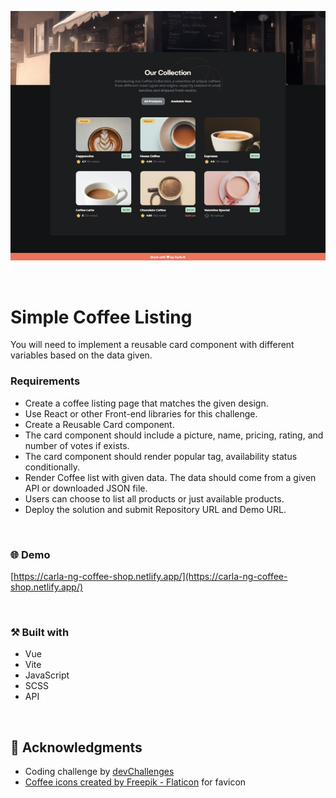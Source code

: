 <p align="center">
    <img src="https://raw.githubusercontent.com/carla-ng/coding-challenges/main/devchallenges/coffee-shop/public/coffeshop-preview.jpg" alt="Simple Coffee Listing preview">
</p>

<br>

# Simple Coffee Listing 
You will need to implement a reusable card component with different variables based on the data given.

### Requirements
* Create a coffee listing page that matches the given design.
* Use React or other Front-end libraries for this challenge.
* Create a Reusable Card component.
* The card component should include a picture, name, pricing, rating, and number of votes if exists.
* The card component should render popular tag, availability status conditionally.
* Render Coffee list with given data. The data should come from a given API or downloaded JSON file.
* Users can choose to list all products or just available products.
* Deploy the solution and submit Repository URL and Demo URL.

<br>

### :globe_with_meridians: Demo
[https://carla-ng-coffee-shop.netlify.app/](https://carla-ng-coffee-shop.netlify.app/)

<br>

### :hammer_and_pick: Built with
* Vue
* Vite
* JavaScript
* SCSS
* API

<br>

## :clap: Acknowledgments
* Coding challenge by [devChallenges](https://devchallenges.io/)
* [Coffee icons created by Freepik - Flaticon](https://www.flaticon.com/free-icons/coffee) for favicon
